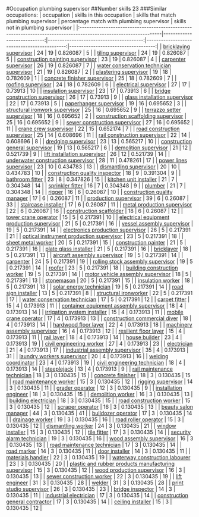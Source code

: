 #Occupation plumbing supervisor
##Number skills 23
###Similar occupations:
| occupation                                                                                                      |   skills in this occupation |   skills that match plumbing supervisor |   percentage match with plumbing supervisor |   skills not in plumbing supervisor |
|:----------------------------------------------------------------------------------------------------------------|----------------------------:|----------------------------------------:|--------------------------------------------:|------------------------------------:|
| [bricklaying supervisor](bricklaying_supervisor.md)                                                             |                          24 |                                      19 |                                    0.826087 |                                   5 |
| [tiling supervisor](tiling_supervisor.md)                                                                       |                          24 |                                      19 |                                    0.826087 |                                   5 |
| [construction painting supervisor](construction_painting_supervisor.md)                                         |                          23 |                                      19 |                                    0.826087 |                                   4 |
| [carpenter supervisor](carpenter_supervisor.md)                                                                 |                          26 |                                      19 |                                    0.826087 |                                   7 |
| [water conservation technician supervisor](water_conservation_technician_supervisor.md)                         |                          21 |                                      19 |                                    0.826087 |                                   2 |
| [plastering supervisor](plastering_supervisor.md)                                                               |                          19 |                                      18 |                                    0.782609 |                                   1 |
| [concrete finisher supervisor](concrete_finisher_supervisor.md)                                                 |                          25 |                                      18 |                                    0.782609 |                                   7 |
| [roofing supervisor](roofing_supervisor.md)                                                                     |                          24 |                                      18 |                                    0.782609 |                                   6 |
| [electrical supervisor](electrical_supervisor.md)                                                               |                          27 |                                      17 |                                    0.73913  |                                  10 |
| [insulation supervisor](insulation_supervisor.md)                                                               |                          23 |                                      17 |                                    0.73913  |                                   6 |
| [bridge construction supervisor](bridge_construction_supervisor.md)                                             |                          26 |                                      17 |                                    0.73913  |                                   9 |
| [glass installation supervisor](glass_installation_supervisor.md)                                               |                          22 |                                      17 |                                    0.73913  |                                   5 |
| [paperhanger supervisor](paperhanger_supervisor.md)                                                             |                          19 |                                      16 |                                    0.695652 |                                   3 |
| [structural ironwork supervisor](structural_ironwork_supervisor.md)                                             |                          25 |                                      16 |                                    0.695652 |                                   9 |
| [terrazzo setter supervisor](terrazzo_setter_supervisor.md)                                                     |                          18 |                                      16 |                                    0.695652 |                                   2 |
| [construction scaffolding supervisor](construction_scaffolding_supervisor.md)                                   |                          25 |                                      16 |                                    0.695652 |                                   9 |
| [sewer construction supervisor](sewer_construction_supervisor.md)                                               |                          27 |                                      16 |                                    0.695652 |                                  11 |
| [crane crew supervisor](crane_crew_supervisor.md)                                                               |                          22 |                                      15 |                                    0.652174 |                                   7 |
| [road construction supervisor](road_construction_supervisor.md)                                                 |                          25 |                                      14 |                                    0.608696 |                                  11 |
| [rail construction supervisor](rail_construction_supervisor.md)                                                 |                          22 |                                      14 |                                    0.608696 |                                   8 |
| [dredging supervisor](dredging_supervisor.md)                                                                   |                          23 |                                      13 |                                    0.565217 |                                  10 |
| [construction general supervisor](construction_general_supervisor.md)                                           |                          19 |                                      13 |                                    0.565217 |                                   6 |
| [demolition supervisor](demolition_supervisor.md)                                                               |                          21 |                                      12 |                                    0.521739 |                                   9 |
| [lift installation supervisor](lift_installation_supervisor.md)                                                 |                          26 |                                      12 |                                    0.521739 |                                  14 |
| [underwater construction supervisor](underwater_construction_supervisor.md)                                     |                          28 |                                      11 |                                    0.478261 |                                  17 |
| [power lines supervisor](power_lines_supervisor.md)                                                             |                          23 |                                      10 |                                    0.434783 |                                  13 |
| [dismantling supervisor](dismantling_supervisor.md)                                                             |                          20 |                                      10 |                                    0.434783 |                                  10 |
| [construction quality inspector](construction_quality_inspector.md)                                             |                          18 |                                       9 |                                    0.391304 |                                   9 |
| [bathroom fitter](bathroom_fitter.md)                                                                           |                          23 |                                       8 |                                    0.347826 |                                  15 |
| [kitchen unit installer](kitchen_unit_installer.md)                                                             |                          21 |                                       7 |                                    0.304348 |                                  14 |
| [sprinkler fitter](sprinkler_fitter.md)                                                                         |                          16 |                                       7 |                                    0.304348 |                                   9 |
| [plumber](plumber.md)                                                                                           |                          21 |                                       7 |                                    0.304348 |                                  14 |
| [rigger](rigger.md)                                                                                             |                          16 |                                       6 |                                    0.26087  |                                  10 |
| [construction quality manager](construction_quality_manager.md)                                                 |                          17 |                                       6 |                                    0.26087  |                                  11 |
| [production supervisor](production_supervisor.md)                                                               |                          39 |                                       6 |                                    0.26087  |                                  33 |
| [staircase installer](staircase_installer.md)                                                                   |                          17 |                                       6 |                                    0.26087  |                                  11 |
| [metal production supervisor](metal_production_supervisor.md)                                                   |                          22 |                                       6 |                                    0.26087  |                                  16 |
| [construction scaffolder](construction_scaffolder.md)                                                           |                          18 |                                       6 |                                    0.26087  |                                  12 |
| [tower crane operator](tower_crane_operator.md)                                                                 |                          15 |                                       5 |                                    0.217391 |                                  10 |
| [electrical equipment production supervisor](electrical_equipment_production_supervisor.md)                     |                          21 |                                       5 |                                    0.217391 |                                  16 |
| [vessel assembly supervisor](vessel_assembly_supervisor.md)                                                     |                          19 |                                       5 |                                    0.217391 |                                  14 |
| [electronics production supervisor](electronics_production_supervisor.md)                                       |                          26 |                                       5 |                                    0.217391 |                                  21 |
| [optical instrument production supervisor](optical_instrument_production_supervisor.md)                         |                          23 |                                       5 |                                    0.217391 |                                  18 |
| [sheet metal worker](sheet_metal_worker.md)                                                                     |                          20 |                                       5 |                                    0.217391 |                                  15 |
| [construction painter](construction_painter.md)                                                                 |                          21 |                                       5 |                                    0.217391 |                                  16 |
| [plate glass installer](plate_glass_installer.md)                                                               |                          21 |                                       5 |                                    0.217391 |                                  16 |
| [bricklayer](bricklayer.md)                                                                                     |                          18 |                                       5 |                                    0.217391 |                                  13 |
| [aircraft assembly supervisor](aircraft_assembly_supervisor.md)                                                 |                          19 |                                       5 |                                    0.217391 |                                  14 |
| [carpenter](carpenter.md)                                                                                       |                          24 |                                       5 |                                    0.217391 |                                  19 |
| [rolling stock assembly supervisor](rolling_stock_assembly_supervisor.md)                                       |                          19 |                                       5 |                                    0.217391 |                                  14 |
| [roofer](roofer.md)                                                                                             |                          23 |                                       5 |                                    0.217391 |                                  18 |
| [building construction worker](building_construction_worker.md)                                                 |                          19 |                                       5 |                                    0.217391 |                                  14 |
| [motor vehicle assembly supervisor](motor_vehicle_assembly_supervisor.md)                                       |                          18 |                                       5 |                                    0.217391 |                                  13 |
| [stonemason](stonemason.md)                                                                                     |                          20 |                                       5 |                                    0.217391 |                                  15 |
| [insulation worker](insulation_worker.md)                                                                       |                          18 |                                       5 |                                    0.217391 |                                  13 |
| [solar energy technician](solar_energy_technician.md)                                                           |                          19 |                                       5 |                                    0.217391 |                                  14 |
| [road sign installer](road_sign_installer.md)                                                                   |                          13 |                                       5 |                                    0.217391 |                                   8 |
| [structural ironworker](structural_ironworker.md)                                                               |                          22 |                                       5 |                                    0.217391 |                                  17 |
| [water conservation technician](water_conservation_technician.md)                                               |                          17 |                                       5 |                                    0.217391 |                                  12 |
| [carpet fitter](carpet_fitter.md)                                                                               |                          15 |                                       4 |                                    0.173913 |                                  11 |
| [container equipment assembly supervisor](container_equipment_assembly_supervisor.md)                           |                          18 |                                       4 |                                    0.173913 |                                  14 |
| [irrigation system installer](irrigation_system_installer.md)                                                   |                          15 |                                       4 |                                    0.173913 |                                  11 |
| [mobile crane operator](mobile_crane_operator.md)                                                               |                          17 |                                       4 |                                    0.173913 |                                  13 |
| [construction commercial diver](construction_commercial_diver.md)                                               |                          18 |                                       4 |                                    0.173913 |                                  14 |
| [hardwood floor layer](hardwood_floor_layer.md)                                                                 |                          22 |                                       4 |                                    0.173913 |                                  18 |
| [machinery assembly supervisor](machinery_assembly_supervisor.md)                                               |                          16 |                                       4 |                                    0.173913 |                                  12 |
| [resilient floor layer](resilient_floor_layer.md)                                                               |                          15 |                                       4 |                                    0.173913 |                                  11 |
| [rail layer](rail_layer.md)                                                                                     |                          18 |                                       4 |                                    0.173913 |                                  14 |
| [house builder](house_builder.md)                                                                               |                          23 |                                       4 |                                    0.173913 |                                  19 |
| [civil engineering worker](civil_engineering_worker.md)                                                         |                          27 |                                       4 |                                    0.173913 |                                  23 |
| [electrician](electrician.md)                                                                                   |                          21 |                                       4 |                                    0.173913 |                                  17 |
| [industrial assembly supervisor](industrial_assembly_supervisor.md)                                             |                          35 |                                       4 |                                    0.173913 |                                  31 |
| [laundry workers supervisor](laundry_workers_supervisor.md)                                                     |                          20 |                                       4 |                                    0.173913 |                                  16 |
| [welding coordinator](welding_coordinator.md)                                                                   |                          23 |                                       4 |                                    0.173913 |                                  19 |
| [civil engineering technician](civil_engineering_technician.md)                                                 |                          18 |                                       4 |                                    0.173913 |                                  14 |
| [steeplejack](steeplejack.md)                                                                                   |                          13 |                                       4 |                                    0.173913 |                                   9 |
| [rail maintenance technician](rail_maintenance_technician.md)                                                   |                          18 |                                       3 |                                    0.130435 |                                  15 |
| [concrete finisher](concrete_finisher.md)                                                                       |                          18 |                                       3 |                                    0.130435 |                                  15 |
| [road maintenance worker](road_maintenance_worker.md)                                                           |                          15 |                                       3 |                                    0.130435 |                                  12 |
| [rigging supervisor](rigging_supervisor.md)                                                                     |                          14 |                                       3 |                                    0.130435 |                                  11 |
| [grader operator](grader_operator.md)                                                                           |                          12 |                                       3 |                                    0.130435 |                                   9 |
| [installation engineer](installation_engineer.md)                                                               |                          18 |                                       3 |                                    0.130435 |                                  15 |
| [demolition worker](demolition_worker.md)                                                                       |                          16 |                                       3 |                                    0.130435 |                                  13 |
| [building electrician](building_electrician.md)                                                                 |                          18 |                                       3 |                                    0.130435 |                                  15 |
| [road construction worker](road_construction_worker.md)                                                         |                          15 |                                       3 |                                    0.130435 |                                  12 |
| [scraper operator](scraper_operator.md)                                                                         |                          16 |                                       3 |                                    0.130435 |                                  13 |
| [beauty salon manager](beauty_salon_manager.md)                                                                 |                          44 |                                       3 |                                    0.130435 |                                  41 |
| [bulldozer operator](bulldozer_operator.md)                                                                     |                          17 |                                       3 |                                    0.130435 |                                  14 |
| [drainage worker](drainage_worker.md)                                                                           |                          19 |                                       3 |                                    0.130435 |                                  16 |
| [road roller operator](road_roller_operator.md)                                                                 |                          15 |                                       3 |                                    0.130435 |                                  12 |
| [dismantling worker](dismantling_worker.md)                                                                     |                          24 |                                       3 |                                    0.130435 |                                  21 |
| [window installer](window_installer.md)                                                                         |                          15 |                                       3 |                                    0.130435 |                                  12 |
| [tile fitter](tile_fitter.md)                                                                                   |                          17 |                                       3 |                                    0.130435 |                                  14 |
| [security alarm technician](security_alarm_technician.md)                                                       |                          19 |                                       3 |                                    0.130435 |                                  16 |
| [wood assembly supervisor](wood_assembly_supervisor.md)                                                         |                          16 |                                       3 |                                    0.130435 |                                  13 |
| [road maintenance technician](road_maintenance_technician.md)                                                   |                          17 |                                       3 |                                    0.130435 |                                  14 |
| [road marker](road_marker.md)                                                                                   |                          14 |                                       3 |                                    0.130435 |                                  11 |
| [door installer](door_installer.md)                                                                             |                          14 |                                       3 |                                    0.130435 |                                  11 |
| [materials handler](materials_handler.md)                                                                       |                          22 |                                       3 |                                    0.130435 |                                  19 |
| [waterway construction labourer](waterway_construction_labourer.md)                                             |                          23 |                                       3 |                                    0.130435 |                                  20 |
| [plastic and rubber products manufacturing supervisor](plastic_and_rubber_products_manufacturing_supervisor.md) |                          15 |                                       3 |                                    0.130435 |                                  12 |
| [wood production supervisor](wood_production_supervisor.md)                                                     |                          16 |                                       3 |                                    0.130435 |                                  13 |
| [sewer construction worker](sewer_construction_worker.md)                                                       |                          22 |                                       3 |                                    0.130435 |                                  19 |
| [lift engineer](lift_engineer.md)                                                                               |                          31 |                                       3 |                                    0.130435 |                                  28 |
| [welder](welder.md)                                                                                             |                          31 |                                       3 |                                    0.130435 |                                  28 |
| [print studio supervisor](print_studio_supervisor.md)                                                           |                          26 |                                       3 |                                    0.130435 |                                  23 |
| [bridge inspector](bridge_inspector.md)                                                                         |                          14 |                                       3 |                                    0.130435 |                                  11 |
| [industrial electrician](industrial_electrician.md)                                                             |                          17 |                                       3 |                                    0.130435 |                                  14 |
| [construction general contractor](construction_general_contractor.md)                                           |                          17 |                                       3 |                                    0.130435 |                                  14 |
| [ceiling installer](ceiling_installer.md)                                                                       |                          15 |                                       3 |                                    0.130435 |                                  12 |
